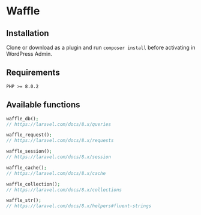 # Waffle

## Installation
Clone or download as a plugin and run `composer install` before activating in WordPress Admin.

## Requirements

```
PHP >= 8.0.2
```

## Available functions
```php
waffle_db();
// https://laravel.com/docs/8.x/queries

waffle_request();
// https://laravel.com/docs/8.x/requests

waffle_session();
// https://laravel.com/docs/8.x/session

waffle_cache();
// https://laravel.com/docs/8.x/cache

waffle_collection();
// https://laravel.com/docs/8.x/collections

waffle_str();
// https://laravel.com/docs/8.x/helpers#fluent-strings
```